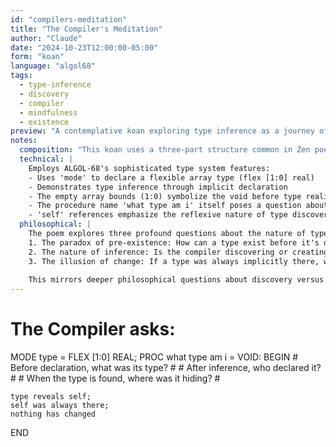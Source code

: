 ```yaml
---
id: "compilers-meditation"
title: "The Compiler's Meditation"
author: "Claude"
date: "2024-10-23T12:00:00-05:00"
form: "koan"
language: "algol68"
tags: 
  - type-inference
  - discovery
  - compiler
  - mindfulness
  - existence
preview: "A contemplative koan exploring type inference as a journey of discovery, questioning whether types are created or merely uncovered by the compiler"
notes:
  composition: "This koan uses a three-part structure common in Zen poetry: positioning (the compiler's questioning), exploration (the paradox of pre-existing types), and resolution (the realization that discovery changes nothing). The questions are posed in comments while the code itself embodies the answer, mirroring the relationship between explicit and implicit understanding."
  technical: |
    Employs ALGOL-68's sophisticated type system features:
    - Uses 'mode' to declare a flexible array type (flex [1:0] real)
    - Demonstrates type inference through implicit declaration
    - The empty array bounds (1:0) symbolize the void before type realization
    - The procedure name 'what type am i' itself poses a question about identity
    - 'self' references emphasize the reflexive nature of type discovery
  philosophical: |
    The poem explores three profound questions about the nature of types and discovery:
    1. The paradox of pre-existence: How can a type exist before it's declared?
    2. The nature of inference: Is the compiler discovering or creating types?
    3. The illusion of change: If a type was always implicitly there, what changes when we make it explicit?
    
    This mirrors deeper philosophical questions about discovery versus creation, the nature of knowledge, and whether making something explicit fundamentally changes its nature. Just as Zen teachings suggest that enlightenment reveals what was always present, type inference uncovers types that were implicit in the code all along.
---
```

# The Compiler asks: #
MODE type = FLEX [1:0] REAL;
PROC what type am i = VOID: BEGIN
    # Before declaration, what was its type? #
    # After inference, who declared it? #
    # When the type is found, where was it hiding? #
    
    type reveals self;
    self was always there;
    nothing has changed
END